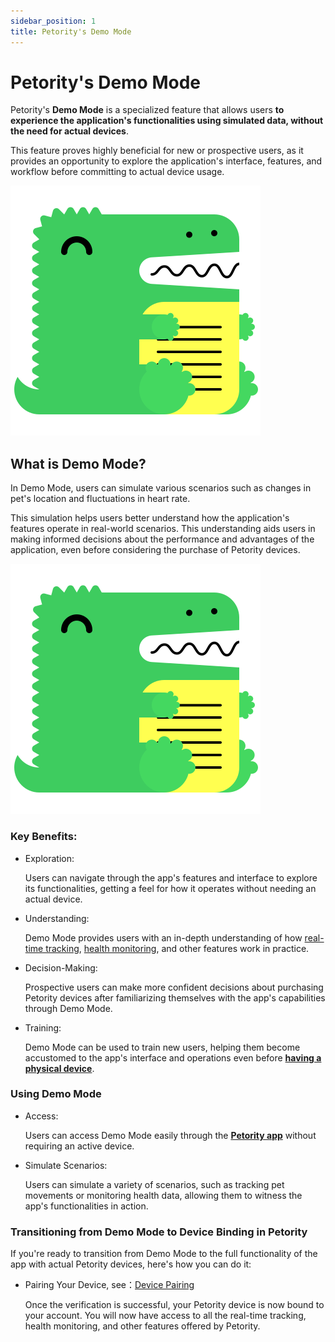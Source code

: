 ```yaml
---
sidebar_position: 1
title: Petority's Demo Mode
---
```


# Petority's Demo Mode
Petority's **Demo Mode** is a specialized feature that allows users **to experience the application's functionalities using simulated data, without the need for actual devices**. 

This feature proves highly beneficial for new or prospective users, as it provides an opportunity to explore the application's interface, features, and workflow before committing to actual device usage.

![demo](/img/logo.svg)

## What is Demo Mode?

In Demo Mode, users can simulate various scenarios such as changes in pet's location and fluctuations in heart rate.

This simulation helps users better understand how the application's features operate in real-world scenarios. This understanding aids users in making informed decisions about the performance and advantages of the application, even before considering the purchase of Petority devices.

![data](/img/logo.svg)


### Key Benefits:

+ Exploration:

    Users can navigate through the app's features and interface to explore its functionalities, getting a feel for how it operates without needing an actual device.
+ Understanding:

    Demo Mode provides users with an in-depth understanding of how [real-time tracking](/docs/petority/features/live-tracking), [health monitoring](/docs/petority/features/health-monitoring), and other features work in practice.
+ Decision-Making:

    Prospective users can make more confident decisions about purchasing Petority devices after familiarizing themselves with the app's capabilities through Demo Mode.
+ Training:

    Demo Mode can be used to train new users, helping them become accustomed to the app's interface and operations even before [**having a physical device**](/img/logo.svg).

### Using Demo Mode
+ Access:

    Users can access Demo Mode easily through the **[Petority app](/docs/petority/intro)** without requiring an active device.
+ Simulate Scenarios:

    Users can simulate a variety of scenarios, such as tracking pet movements or monitoring health data, allowing them to witness the app's functionalities in action.

### Transitioning from Demo Mode to Device Binding in Petority
If you're ready to transition from Demo Mode to the full functionality of the app with actual Petority devices, here's how you can do it:

+ Pairing Your Device, see：[Device Pairing](docs/petority/features/devices/device-pairing)

    Once the verification is successful, your Petority device is now bound to your account. You will now have access to all the real-time tracking, health monitoring, and other features offered by Petority.

